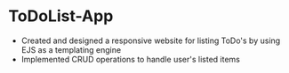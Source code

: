 # ToDoList-App

* Created and designed a responsive website for listing ToDo's by using EJS as a templating engine
* Implemented CRUD operations to handle user's listed items
